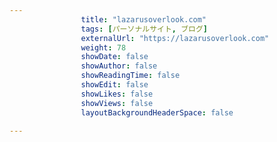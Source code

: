 ---
                title: "lazarusoverlook.com"
                tags: [パーソナルサイト, ブログ]
                externalUrl: "https://lazarusoverlook.com"
                weight: 78
                showDate: false
                showAuthor: false
                showReadingTime: false
                showEdit: false
                showLikes: false
                showViews: false
                layoutBackgroundHeaderSpace: false
                ---

